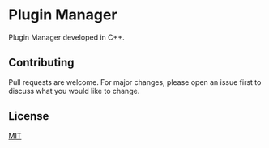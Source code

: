 # Plugin Manager

Plugin Manager developed in C++.

## Contributing

Pull requests are welcome. For major changes, please open an issue first to discuss what you would like to change.

## License

[MIT](https://choosealicense.com/licenses/mit/)
